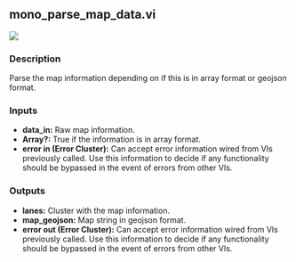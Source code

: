 ## mono_parse_map_data.vi
<p class="img_container">
<img class="lg_img" src="https://github.com/monoDriveIO/documentation/raw/master/WikiPhotos/LV_client/utilities/mono__parse__map__datac.png" 
  />
</p>

### Description 
Parse the map information depending on if this is in array format or geojson format.

### Inputs

- **data_in:** Raw map information.
- **Array?:** True if the information is in array format.
- **error in (Error Cluster):** Can accept error information wired from VIs previously called. Use this information to decide if any functionality should be bypassed in the event of errors from other VIs.


### Outputs

- **lanes:** Cluster with the map information.
- **map_geojson:** Map string in geojson format.
- **error out (Error Cluster):** Can accept error information wired from VIs previously called. Use this information to decide if any functionality should be bypassed in the event of errors from other VIs.

<p>&nbsp;</p>